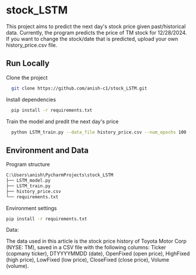 
# stock_LSTM

This project aims to predict the next day's stock price given past/historical data. Currently, the program predicts the price of TM stock for 12/28/2024. If you want to change the stock/date that is predicted, upload your own history_price.csv file.


## Run Locally

Clone the project

```bash
  git clone https://github.com/anish-c1/stock_LSTM.git
```

Install dependencies

```bash
  pip install -r requirements.txt
```

Train the model and predit the next day's price

```bash
  python LSTM_train.py --data_file history_price.csv --num_epochs 100 --batch_size 32 --checkpoint_path lstm_checkpoint.pth
```


## Environment and Data

Program structure

```bash
C:\Users\anish\PycharmProjects\stock_LSTM
├── LSTM_model.py
├── LSTM_train.py
├── history_price.csv
└── requirements.txt 
```
Environment settings

```bash
pip install -r requirements.txt
```

Data:

The data used in this article is the stock price history of Toyota Motor Corp (NYSE: TM), saved in a CSV file with the following columns: Ticker (copmany ticker), DTYYYYMMDD (date), OpenFixed (open price), HighFixed (high price), LowFixed (low price), CloseFixed (close price), Volume (volume).

